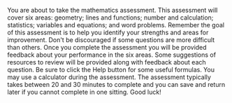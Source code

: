 You are about to take the mathematics assessment. This assessment will cover six areas: geometry; lines and functions; number and calculation; statistics; variables and equations; and word problems. Remember the goal of this assessment is to help you identify your strengths and areas for improvement. Don't be discouraged if some questions are more difficult than others. Once you complete the assessment you will be provided feedback about your performance in the six areas. Some suggestions of resources to review will be provided along with feedback about each question. Be sure to click the Help button for some useful formulas. You may use a calculator during the assessment. The assessment typically takes between 20 and 30 minutes to complete and you can save and return later if you cannot complete in one sitting. Good luck!
